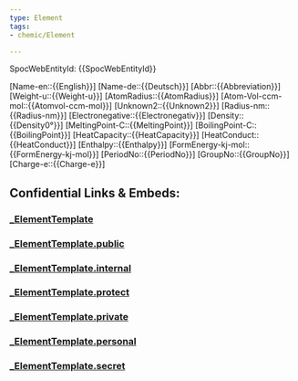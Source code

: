 ```yaml
---
type: Element
tags:
- chemic/Element

---
```

SpocWebEntityId: {{SpocWebEntityId}}

[Name-en::{{English}}]
[Name-de::{{Deutsch}}]
[Abbr::{{Abbreviation}}]
[Weight-u::{{Weight-u}}]
[AtomRadius::{{AtomRadius}}]
[Atom-Vol-ccm-mol::{{Atomvol-ccm-mol}}]
[Unknown2::{{Unknown2}}]
[Radius-nm::{{Radius-nm}}]
[Electronegative::{{Electronegativ}}]
[Density::{{Density0°}}]
[MeltingPoint-C::{{MeltingPoint}}]
[BoilingPoint-C::{{BoilingPoint}}]
[HeatCapacity::{{HeatCapacity}}]
[HeatConduct::{{HeatConduct}}]
[Enthalpy::{{Enthalpy}}]
[FormEnergy-kj-mol::{{FormEnergy-kj-mol}}]
[PeriodNo::{{PeriodNo}}]
[GroupNo::{{GroupNo}}]
[Charge-e::{{Charge-e}}]


## Confidential Links & Embeds: 

### [_ElementTemplate](/_Standards/chemic/chemic~Elements/_ElementTemplate.md) 

### [_ElementTemplate.public](/_public/chemic/chemic~Elements/_ElementTemplate.public.md) 

### [_ElementTemplate.internal](/_internal/chemic/chemic~Elements/_ElementTemplate.internal.md) 

### [_ElementTemplate.protect](/_protect/chemic/chemic~Elements/_ElementTemplate.protect.md) 

### [_ElementTemplate.private](/_private/chemic/chemic~Elements/_ElementTemplate.private.md) 

### [_ElementTemplate.personal](/_personal/chemic/chemic~Elements/_ElementTemplate.personal.md) 

### [_ElementTemplate.secret](/_secret/chemic/chemic~Elements/_ElementTemplate.secret.md)


